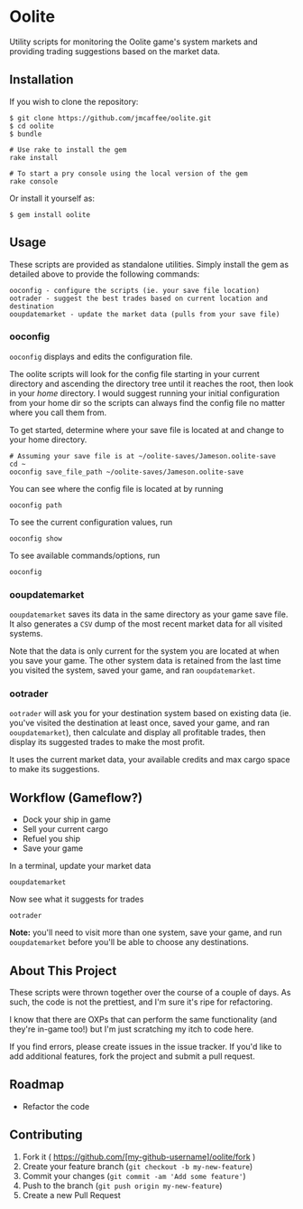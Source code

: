 # Oolite

Utility scripts for monitoring the Oolite game's system markets and
providing trading suggestions based on the market data.

## Installation

If you wish to clone the repository:

    $ git clone https://github.com/jmcaffee/oolite.git
    $ cd oolite
    $ bundle

    # Use rake to install the gem
    rake install

    # To start a pry console using the local version of the gem
    rake console

Or install it yourself as:

    $ gem install oolite

## Usage

These scripts are provided as standalone utilities. Simply install
the gem as detailed above to provide the following commands:

    ooconfig - configure the scripts (ie. your save file location)
    ootrader - suggest the best trades based on current location and destination
    ooupdatemarket - update the market data (pulls from your save file)

### ooconfig

`ooconfig` displays and edits the configuration file.

The oolite scripts will look for the config file starting in your current directory
and ascending the directory tree until it reaches the root, then look in your _home_
directory. I would suggest running your initial configuration from your home dir
so the scripts can always find the config file no matter where you call them from.

To get started, determine where your save file is located at and change to your
home directory.

    # Assuming your save file is at ~/oolite-saves/Jameson.oolite-save
    cd ~
    ooconfig save_file_path ~/oolite-saves/Jameson.oolite-save

You can see where the config file is located at by running

    ooconfig path

To see the current configuration values, run

    ooconfig show

To see available commands/options, run

    ooconfig

### ooupdatemarket

`ooupdatemarket` saves its data in the same directory as your game save file.
It also generates a `CSV` dump of the most recent market data for all visited
systems.

Note that the data is only current for the system you are located at when you
save your game. The other system data is retained from the last time you visited
the system, saved your game, and ran `ooupdatemarket`.

### ootrader

`ootrader` will ask you for your destination system based on existing data
(ie. you've visited the destination at least once, saved your game, and ran
`ooupdatemarket`), then calculate and display all profitable trades, then
display its suggested trades to make the most profit.

It uses the current market data, your available credits and max cargo space
to make its suggestions.

## Workflow (Gameflow?)

* Dock your ship in game
* Sell your current cargo
* Refuel you ship
* Save your game

In a terminal, update your market data

    ooupdatemarket

Now see what it suggests for trades

    ootrader

**Note:** you'll need to visit more than one system, save your game,
and run `ooupdatemarket` before you'll be able to choose any destinations.

## About This Project

These scripts were thrown together over the course of a couple of days.
As such, the code is not the prettiest, and I'm sure it's ripe for
refactoring.

I know that there are OXPs that can perform the same functionality (and
they're in-game too!) but I'm just scratching my itch to code here.

If you find errors, please create issues in the issue tracker. If you'd like
to add additional features, fork the project and submit a pull request.

## Roadmap

* Refactor the code

## Contributing

1. Fork it ( https://github.com/[my-github-username]/oolite/fork )
2. Create your feature branch (`git checkout -b my-new-feature`)
3. Commit your changes (`git commit -am 'Add some feature'`)
4. Push to the branch (`git push origin my-new-feature`)
5. Create a new Pull Request
